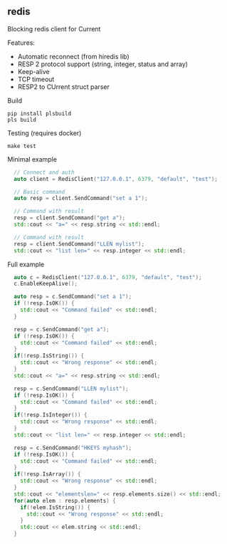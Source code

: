 ## redis
Blocking redis client for Current

Features:
* Automatic reconnect (from hiredis lib)
* RESP 2 protocol support (string, integer, status and array)
* Keep-alive
* TCP timeout
* RESP2 to CUrrent struct parser

Build
```
pip install plsbuild
pls build
```

Testing (requires docker)
```
make test
```

Minimal example
```C++
  // Connect and auth
  auto client = RedisClient("127.0.0.1", 6379, "default", "test");

  // Basic command
  auto resp = client.SendCommand("set a 1");

  // Command with result
  resp = client.SendCommand("get a");
  std::cout << "a=" << resp.string << std::endl;

  // Command with result
  resp = client.SendCommand("LLEN mylist");
  std::cout << "list len=" << resp.integer << std::endl;
```

Full example
```C++
  auto c = RedisClient("127.0.0.1", 6379, "default", "test");
  c.EnableKeepAlive();

  auto resp = c.SendCommand("set a 1");
  if (!resp.IsOK()) {
    std::cout << "Command failed" << std::endl;
  }

  resp = c.SendCommand("get a");
  if (!resp.IsOK()) {
    std::cout << "Command failed" << std::endl;
  }
  if(!resp.IsString()) {
    std::cout << "Wrong response" << std::endl;
  }
  std::cout << "a=" << resp.string << std::endl;

  resp = c.SendCommand("LLEN mylist");
  if (!resp.IsOK()) {
    std::cout << "Command failed" << std::endl;
  }
  if(!resp.IsInteger()) {
    std::cout << "Wrong response" << std::endl;
  }
  std::cout << "list len=" << resp.integer << std::endl;

  resp = c.SendCommand("HKEYS myhash");
  if (!resp.IsOK()) {
    std::cout << "Command failed" << std::endl;
  }
  if(!resp.IsArray()) {
    std::cout << "Wrong response" << std::endl;
  }
  std::cout << "elementslen=" << resp.elements.size() << std::endl;
  for(auto elem : resp.elements) {
    if(!elem.IsString()) {
      std::cout << "Wrong response" << std::endl;
    }
    std::cout << elem.string << std::endl;
  }

```
